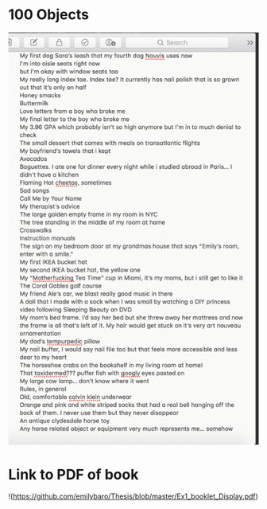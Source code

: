 # 100 Objects

![ThesisGif](https://github.com/emilybaro/Thesis/blob/master/Thesis_Ex1_2.gif)

# Link to PDF of book
!(https://github.com/emilybaro/Thesis/blob/master/Ex1_booklet_Display.pdf)
